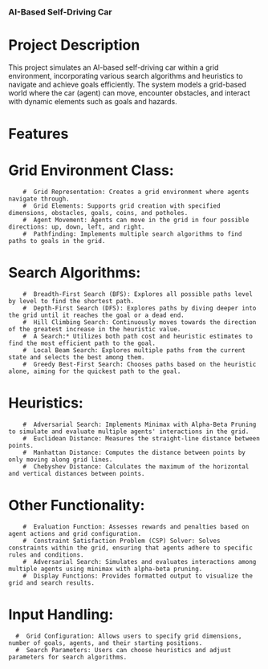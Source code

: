
###  AI-Based Self-Driving Car
#  Project Description
This project simulates an AI-based self-driving car within a grid environment, incorporating various search algorithms and heuristics to navigate and achieve goals efficiently. The system models a grid-based world where the car (agent) can move, encounter obstacles, and interact with dynamic elements such as goals and hazards.

#  Features
  # Grid Environment Class:
        
        #  Grid Representation: Creates a grid environment where agents navigate through.
        #  Grid Elements: Supports grid creation with specified dimensions, obstacles, goals, coins, and potholes.
        #  Agent Movement: Agents can move in the grid in four possible directions: up, down, left, and right.
        #  Pathfinding: Implements multiple search algorithms to find paths to goals in the grid.
  
  #  Search Algorithms:
        #  Breadth-First Search (BFS): Explores all possible paths level by level to find the shortest path.
        #  Depth-First Search (DFS): Explores paths by diving deeper into the grid until it reaches the goal or a dead end.
        #  Hill Climbing Search: Continuously moves towards the direction of the greatest increase in the heuristic value.
        #  A Search:* Utilizes both path cost and heuristic estimates to find the most efficient path to the goal.
        #  Local Beam Search: Explores multiple paths from the current state and selects the best among them.
        #  Greedy Best-First Search: Chooses paths based on the heuristic alone, aiming for the quickest path to the goal.
        
  # Heuristics:
        #  Adversarial Search: Implements Minimax with Alpha-Beta Pruning to simulate and evaluate multiple agents' interactions in the grid.
        #  Euclidean Distance: Measures the straight-line distance between points.
        #  Manhattan Distance: Computes the distance between points by only moving along grid lines.
        #  Chebyshev Distance: Calculates the maximum of the horizontal and vertical distances between points.
        
  #  Other Functionality:
        #  Evaluation Function: Assesses rewards and penalties based on agent actions and grid configuration.
        #  Constraint Satisfaction Problem (CSP) Solver: Solves constraints within the grid, ensuring that agents adhere to specific rules and conditions.
        #  Adversarial Search: Simulates and evaluates interactions among multiple agents using minimax with alpha-beta pruning.
        #  Display Functions: Provides formatted output to visualize the grid and search results.
  
  #  Input Handling:
      #  Grid Configuration: Allows users to specify grid dimensions, number of goals, agents, and their starting positions.
      #  Search Parameters: Users can choose heuristics and adjust parameters for search algorithms.

